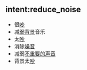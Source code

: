 ## intent:reduce_noise
- 很[吵](feature)
- 减[弱背景](feature)音乐
- 太[吵](feature)
- 消除[噪音](feature)
- 减弱[不重要的声音](feature)
- 背景太[吵](feature)
